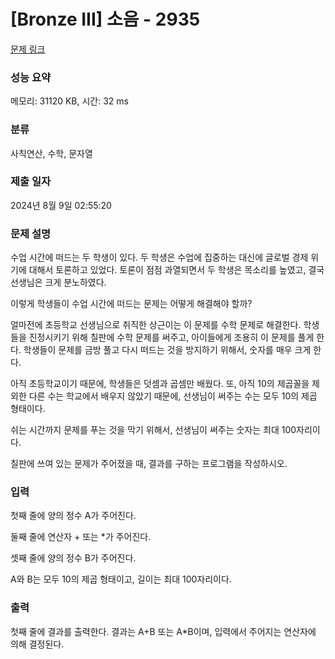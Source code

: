 # [Bronze III] 소음 - 2935 

[문제 링크](https://www.acmicpc.net/problem/2935) 

### 성능 요약

메모리: 31120 KB, 시간: 32 ms

### 분류

사칙연산, 수학, 문자열

### 제출 일자

2024년 8월 9일 02:55:20

### 문제 설명

<p style="user-select: auto !important;">수업 시간에 떠드는 두 학생이 있다. 두 학생은 수업에 집중하는 대신에 글로벌 경제 위기에 대해서 토론하고 있었다. 토론이 점점 과열되면서 두 학생은 목소리를 높였고, 결국 선생님은 크게 분노하였다.</p>

<p style="user-select: auto !important;">이렇게 학생들이 수업 시간에 떠드는 문제는 어떻게 해결해야 할까?</p>

<p style="user-select: auto !important;">얼마전에 초등학교 선생님으로 취직한 상근이는 이 문제를 수학 문제로 해결한다. 학생들을 진정시키기 위해 칠판에 수학 문제를 써주고, 아이들에게 조용히 이 문제를 풀게 한다. 학생들이 문제를 금방 풀고 다시 떠드는 것을 방지하기 위해서, 숫자를 매우 크게 한다.</p>

<p style="user-select: auto !important;">아직 초등학교이기 때문에, 학생들은 덧셈과 곱셈만 배웠다. 또, 아직 10의 제곱꼴을 제외한 다른 수는 학교에서 배우지 않았기 때문에, 선생님이 써주는 수는 모두 10의 제곱 형태이다.</p>

<p style="user-select: auto !important;">쉬는 시간까지 문제를 푸는 것을 막기 위해서, 선생님이 써주는 숫자는 최대 100자리이다.</p>

<p style="user-select: auto !important;">칠판에 쓰여 있는 문제가 주어졌을 때, 결과를 구하는 프로그램을 작성하시오.</p>

### 입력 

 <p style="user-select: auto !important;">첫째 줄에 양의 정수 A가 주어진다.</p>

<p style="user-select: auto !important;">둘째 줄에 연산자 + 또는 *가 주어진다.</p>

<p style="user-select: auto !important;">셋째 줄에 양의 정수 B가 주어진다.</p>

<p style="user-select: auto !important;">A와 B는 모두 10의 제곱 형태이고, 길이는 최대 100자리이다.</p>

### 출력 

 <p style="user-select: auto !important;">첫째 줄에 결과를 출력한다. 결과는 A+B 또는 A*B이며, 입력에서 주어지는 연산자에 의해 결정된다. </p>

